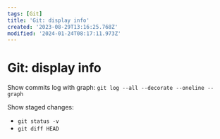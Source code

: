 ```yaml
---
tags: [Git]
title: 'Git: display info'
created: '2023-08-29T13:16:25.768Z'
modified: '2024-01-24T08:17:11.973Z'
---
```


# Git: display info

Show commits log with graph: `git log --all --decorate --oneline --graph`

Show staged changes:
  - `git status -v`
  - `git diff HEAD`
